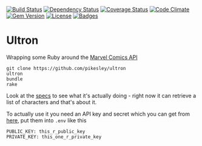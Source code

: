 [![Build Status](http://img.shields.io/travis/pikesley/ultron.png)](https://travis-ci.org/pikesley/ultron)
[![Dependency Status](http://img.shields.io/gemnasium/pikesley/ultron.png)](https://gemnasium.com/pikesley/ultron)
[![Coverage Status](http://img.shields.io/coveralls/pikesley/ultron.png)](https://coveralls.io/r/pikesley/ultron)
[![Code Climate](http://img.shields.io/codeclimate/github/pikesley/ultron.png)](https://codeclimate.com/github/pikesley/ultron)
[![Gem Version](http://img.shields.io/gem/v/ultron.png)](https://rubygems.org/gems/ultron)
[![License](http://img.shields.io/:license-mit-blue.png)](http://pikesley.mit-license.org)
[![Badges](http://img.shields.io/:badges-7/7-ff6799.png)](https://github.com/pikesley/badger)

# Ultron

Wrapping some Ruby around the [Marvel Comics API](http://developer.marvel.com/)

    git clone https://github.com/pikesley/ultron
    ultron
    bundle
    rake

Look at the [specs](https://github.com/pikesley/ultron/blob/master/spec/ultron/characters_spec.rb) to see what it's actually doing - right now it can retrieve a list of characters and that's about it.

To actually use it you need an API key and secret which you can get from [here](https://developer.marvel.com/signup), put them into `.env` like this

    PUBLIC_KEY: this_r_public_key
    PRIVATE_KEY: this_one_r_private_key
